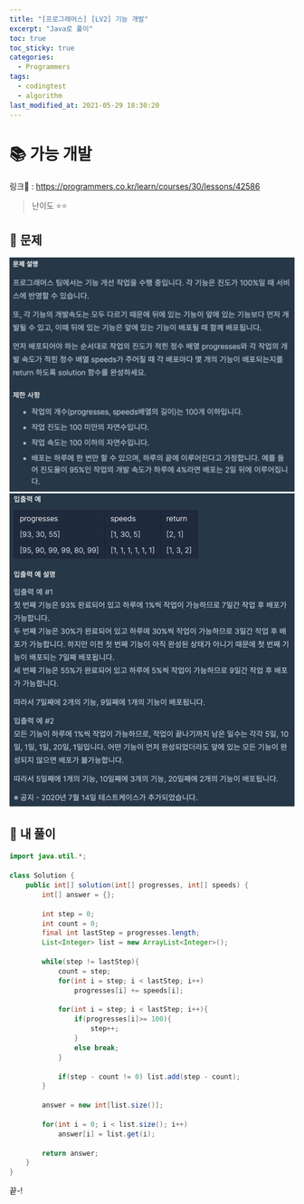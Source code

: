 ```yaml
---
title: "[프로그래머스] [LV2] 기능 개발"
excerpt: "Java로 풀이"
toc: true
toc_sticky: true
categories:
  - Programmers
tags:
  - codingtest
  - algorithm
last_modified_at: 2021-05-29 18:30:20
---
```


# 📚 가능 개발
  
링크📎 : <https://programmers.co.kr/learn/courses/30/lessons/42586>  

>난이도 ⭐️⭐️
  
## 📖 문제  
  
![이미지](/assets/images/Programmers/Lv2/prob3/3-1.png)
![이미지](/assets/images/Programmers/Lv2/prob3/3-2.png)
  
## 📝 내 풀이  
  
```java  
import java.util.*;

class Solution {
    public int[] solution(int[] progresses, int[] speeds) {
        int[] answer = {};
        
        int step = 0;
        int count = 0;
        final int lastStep = progresses.length;
        List<Integer> list = new ArrayList<Integer>();
        
        while(step != lastStep){
            count = step;
            for(int i = step; i < lastStep; i++)
                progresses[i] += speeds[i];
            
            for(int i = step; i < lastStep; i++){
                if(progresses[i]>= 100){
                    step++;
                }
                else break;
            }
            
            if(step - count != 0) list.add(step - count);
        }
        
        answer = new int[list.size()];
        
        for(int i = 0; i < list.size(); i++)
            answer[i] = list.get(i);
        
        return answer;
    }
}
```  
  
끝-!
